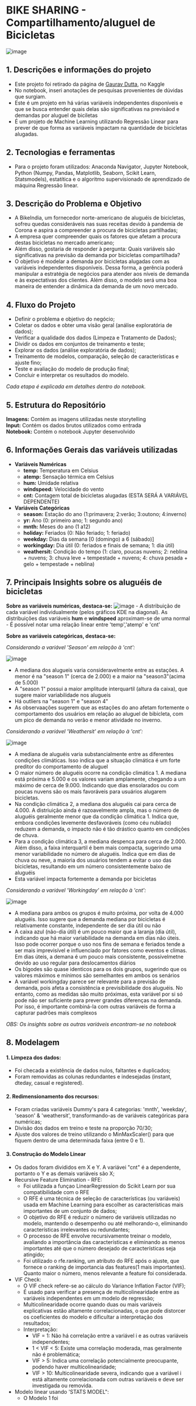 # BIKE SHARING - Compartilhamento/aluguel de Bicicletas
![image](https://github.com/user-attachments/assets/da3ba259-dbba-437e-b4bb-bdc9ed53ddbf)

## 1. Descrições e informações do projeto
- Este projeto foi retirado da página de [Gaurav Dutta](https://www.kaggle.com/code/gauravduttakiit/bike-sharing-multiple-linear-regression), no Kaggle
- No notebook, inseri anotações de pesquisas provenientes de dúvidas que surgiam.
- Este é um projeto em há várias variáveis independentes disponíveis e que se busca entender quais delas são significativas na previsãod e demandas por aluguel de biciletas
- É um projeto de Machine Learning utilizando Regressão Linear para prever de que forma as variáveis impactam na quantidade de bicicletas alugadas.

## 2. Tecnologias e ferramentas
- Para o projeto foram utilizados: Anaconda Navigator, Jupyter Notebook, Python (Numpy, Pandas, Matplotlib, Seaborn, Scikit Learn, Statsmodels), estatítica e o algoritmo supervisionado de aprendizado de máquina Regressão linear.

## 3. Descrição do Problema e Objetivo
- A BikeIndia, um fornecedor norte-americano de aluguéis de bicicletas, sofreu quedas consideráveis nas suas receitas devido à pandemia de Corona e aspira a compreender a procura de bicicletas partilhadas;
- A empresa quer compreender quais os fatores que afetam a procura destas bicicletas no mercado americano;
- Além disso, gostaria de responder à pergunta: Quais variáveis são significativas na previsão da demanda por bicicletas compartilhada?
- O objetivo é modelar a demanda por bicicletas alugadas com as variáveis independentes disponíveis. Dessa forma, a gerência poderá manipular a estratégia de negócios para atender aos níveis de demanda e às expectativas dos clientes. Além disso, o modelo será uma boa maneira de entender a dinâmica da demanda de um novo mercado.

## 4. Fluxo do Projeto
- Definir o problema e objetivo do negócio;
- Coletar os dados e obter uma visão geral (análise exploratória de dados);
- Verificar a qualidade dos dados (Limpeza e Tratamento de Dados);
- Dividir os dados em conjuntos de treinamento e teste;
- Explorar os dados (análise exploratória de dados);
- Treinamento de modelos, comparação, seleção de características e ajuste fino;
- Teste e avaliação do modelo de produção final;
- Concluir e interpretar os resultados do modelo.

*Cada etapa é explicada em detalhes dentro do notebook.*

## 5. Estrutura do Repositório
**Imagens:**  Contém as imagens utilizadas neste storytelling <br/>
**Input:** Contém os dados brutos utilizados como entrada <br/>
**Notebook:** Contém o notebook Jupyter desenvolvido <br/>

## 6. Informações Gerais das variáveis utilizadas
- **Variáveis Numéricas**
  - **temp:** Temperatura em Celsius         
  - **atemp:** Sensação térmica em Celsius        
  - **hum:** Umidade relativa          
  - **windspeed:** Velocidade do vento    
  - **cnt:** Contagem total de bicicletas alugadas (ESTA SERÁ A VARIÁVEL DEPENDENTE)
- **Variáveis Categóricas**
  - **season:** Estação do ano (1:primavera; 2:verão; 3:outono; 4:inverno)        
  - **yr:** Ano (0: primeiro ano; 1: segundo ano)            
  - **mnth:** Meses do ano (1 a12)          
  - **holiday:** Feriados (0: Não feriado; 1: feriado)      
  - **weekday:** Dias da semana [0 (domingo) a 6 (sábado)]      
  - **workingday:** Dia útil (0: feriados e finais de semana; 1: dia útil)     
  - **weathersit:** Condição do tempo (1: claro, poucas nuvens; 2: neblina + nuvens; 3: chuva leve + tempestade + nuvens; 4: chuva pesada + gelo + tempestade + neblina)   

## 7. Principais Insights sobre os aluguéis de bicicletas

**Sobre as variáveis numéricas, destaca-se:**
![image](https://github.com/leticiap-rocha/Bike-Sharing-Multiple-Linear-Regression/blob/main/Imagens/pairplot%20vari%C3%A1veis%20num%C3%A9ricas.jpg)
    - A distribuição de cada variável individualmente (pelos gráficos KDE na diagonal). As distribuições das variáveis **hum** e **windspeed** aproximam-se de uma normal
    - É possível notar uma relação linear entre 'temp','atemp' e 'cnt'

**Sobre as variáveis categóricas, destaca-se:**

*Considerando a variável 'Season' em relação à 'cnt':*

![image](https://github.com/leticiap-rocha/Bike-Sharing-Multiple-Linear-Regression/blob/main/Imagens/Season%20x%20Cnt.jpg)

  - A mediana dos alugueis varia consideravelmente entre as estações. A menor é na "season 1" (cerca de 2.000) e a maior na "season3"(acima de 5.000)
  - A "season 1" possui a maior amplitude interquartil (altura da caixa), que sugere maior variabilidade nos alugueis
  - Há outliers na "season 1" e "season 4"
  - As observaações sugerem que as estações do ano afetam fortemente o comportamento dos usuários em relação ao aluguel de bibicleta, com um pico de demanda no verão e menor atividade no inverno.

*Considerando a variável 'Weathersit' em relação à 'cnt':*

![image](https://github.com/leticiap-rocha/Bike-Sharing-Multiple-Linear-Regression/blob/main/Imagens/Weathersit%20x%20cnt.jpg) 

 - A mediana de aluguéis varia substancialmente entre as diferentes condições climáticas. Isso indica que a situação climática é um forte preditor do comportamento de aluguel
 - O maior número de aluguéis ocorre na condição climática 1. A mediana está próxima e 5.000 e os valores variam amplamente, chegando a um máximo de cerca de 9.000. Indicando que dias ensolarados ou com poucas nuvens são os mais favoráveis para usuários alugarem bicicletas.
 - Na condição climática 2, a mediana dos aluguéis cai para cerca de 4.000. A distriuição ainda é razoavelmente ampla, mas o número de aluguéis geralmente menor que da condição climática 1. Indica que, embora condições levemente desfavoráveis (como céu nublado) reduzem a demanda, o impacto não é tão drástico quanto em condições de chuva.
 - Para a condição climática 3, a mediana despenca para cerca de 2.000. Além disso, a faixa interquartil é bem mais compacta, sugerindo uma menor variabilidade no número de aluguéis. Indica que em dias de chuva ou neve, a maioria dos usuários tendem a evitar o uso das bicicletas, resultando em um número consistentemente baixo de aluguéis
 - Esta variável impacta fortemente a demanda por bicicletas

*Considerando a variável 'Workingday' em relação à 'cnt':*

![image](https://github.com/leticiap-rocha/Bike-Sharing-Multiple-Linear-Regression/blob/main/Imagens/workingday%20x%20cnt.jpg)

  - A mediana para ambos os grupos é muito próxima, por volta de 4.000 aluguéis. Isso sugere que a demanda mediana por bicicletas é relativamente constante, independente de ser dia útil ou não
  - A caixa azul (não-dia útil) é um pouco maior que a laranja (dia útil), indicando que há maior variabilidade na demanda em dias não úteis. Isso pode ocorrer porque o uso nos fins de semana e feriados tende a ser mais imprevisível e influenciado por fatores como eventos e climas. Em dias úteis, a demana é um pouco mais consistente, possivelmetne devido ao uso regular para deslocamentos diários
  - Os bigodes são quase identicos para os dois grupos, sugerindo que os valores máximos e mínimos são semelhantes em ambos os senários
  - A variável workingday parece ser relevante para a previsão de demanda, pois afeta a consistência e previsibilidade dos aluguéis. No entanto, como as medidas são muito próximas, esta variável por si só pode não ser suficiente para prever grandes diferenças na demanda. Por isso, é importante combiná-la com outras variáveis de forma a capturar padrões mais complexos

*OBS: Os insights sobre as outras variáveis encontram-se no notebook*


## 8. Modelagem 
#### 1. Limpeza dos dados:
- Foi checada a existência de dados nulos, faltantes e duplicados;
- Foram removidas as colunas redundantes e indesejadas (instant, dteday, casual e registered).

#### 2. Redimensionamento dos recursos:
- Foram criadas variáveis Dummy's para 4 categorias: 'mnth', 'weekday', 'season' & 'weathersit', transformando-as de variáveis categóricas para numéricas;
- Divisão dos dados em treino e teste na proporção 70/30;
- Ajuste dos valores de treino utilizando o MinMaxScaler() para que fiquem dentro de uma determinada faixa (entre 0 e 1).

#### 3. Construção do Modelo Linear
- Os dados foram divididos em X e Y. A variávei "cnt" é a dependente, portanto o Y e as demais variáveis são X;
- Recursive Feature Elimination - RFE:
  - Foi utilizada a funçao LinearRegression do Scikit Learn por sua compatibilidade com o RFE
  - O RFE é uma técnica de seleção de características (ou variáveis) usada em Machine Learning para escolher as características mais importantes de um conjunto de dados;
  - O objetivo do RFE é reduzir o número de variáveis utilizadas no modelo, mantendo o desempenho ou até melhorando-o, eliminando características irrelevantes ou redundantes;
  - O processo de RFE envolve recursivamente treinar o modelo, avaliando a importância das características e eliminando as menos importantes até que o número desejado de características seja atingido;
  - Foi utilizado o rfe.ranking, um atributo do RFE após o ajuste, que fornece o ranking de importancia das features(1 mais importantes). Quanto maior o número, menos relevante a feature foi considerada.
- VIF Check:
  - O VIF check refere-se ao cálculo do Variance Inflation Factor (VIF);
  - É usado para verificar a presença de multicolinearidade entre as variáveis independentes em um modelo de regressão;
  - Multicolinearidade ocorre quando duas ou mais variáveis explicativas estão altamente correlacionadas, o que pode distorcer os coeficientes do modelo e dificultar a interpretação dos resultados;
  - Interpretação:
    - VIF = 1: Não há correlação entre a variável i e as outras variáveis independentes;
    - 1 < VIF < 5: Existe uma correlação moderada, mas geralmente não é problemática;
    - VIF > 5: Indica uma correlação potencialmente preocupante, podendo haver multicolinearidade;
    - VIF > 10: Multicolinearidade severa, indicando que a variável i está altamente correlacionada com outras variáveis e deve ser investigada ou removida.
- Modelo linear usando 'STATS MODEL":
  - O Modelo 1 foi 


